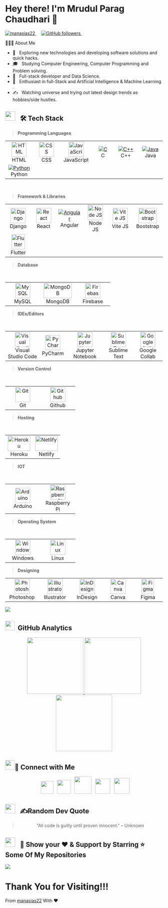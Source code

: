 

<!---
manasias22/manasias22 is a ✨ special ✨ repository because its `README.md` (this file) appears on your GitHub profile.
You can click the Preview link to take a look at your changes.
--->
# Hey there! I'm <b>Mrudul Parag Chaudhari</b> 👋 



<p align="left">
  <a href="https://github.com/manasias22/manasias22">
   <img src="https://komarev.com/ghpvc/?username=manasias22&label=Profile%20views&color=0e75b6&style=flat" alt="manasias22" /> 
 </a>  &nbsp &nbsp
  <a href="https://github.com/manasias22?tab=followers">
    <img alt="GitHub followers" src="https://img.shields.io/github/followers/manasias22?color=green&logo=github&label=Followers">
  </a> &nbsp &nbsp
  </p>


 👨🏻‍💻 About Me 
- 🤔 &nbsp; Exploring new technologies and developing software solutions and quick hacks.
- 🎓 &nbsp; Studying Computer Engineering, Computer Programming and Problem solving.
- 💼 &nbsp; Full-stack developer and Data Science.
- 🌱 &nbsp; Enthusiast in full-Stack and Artificial Intelligence & Machine Learning .
- ✍️ &nbsp; Watching universe and trying out latest design trends as hobbies/side hustles.

 


## <img src = "https://media2.giphy.com/media/QssGEmpkyEOhBCb7e1/giphy.gif?cid=ecf05e47a0n3gi1bfqntqmob8g9aid1oyj2wr3ds3mg700bl&rid=giphy.gif"  height="30px"  width = 32px> &nbsp; 🛠 Tech Stack

<p align="left">
  
>**Programming Languages**

<table>
  <tr>
     <td align="center" width="96">
      <a href="#">
        <img src="https://upload.wikimedia.org/wikipedia/commons/thumb/3/38/HTML5_Badge.svg/768px-HTML5_Badge.svg.png" width="48" height="48" alt="HTML" />
      </a>
      <br>HTML
       <td align="center" width="96">
      <a href="#">
        <img src="https://upload.wikimedia.org/wikipedia/commons/thumb/6/62/CSS3_logo.svg/768px-CSS3_logo.svg.png?20210705212817" width="48" height="48" alt="CSS" />
      </a>
      <br>CSS
   <td align="center" width="96">
      <a href="#">
        <img src="https://cdn.worldvectorlogo.com/logos/javascript-1.svg" width="48" height="48" alt="JavaScript" />
      </a>
      <br>JavaScript
    </td>
   <td align="center" width="96">
      <a href="#">
        <img src="https://upload.wikimedia.org/wikipedia/commons/thumb/1/18/C_Programming_Language.svg/570px-C_Programming_Language.svg.png?20201031132917"  alt="C" />
      </a>
      <br>C
   </td>
    <td align="center" width="96">
      <a href="#">
        <img src="https://upload.wikimedia.org/wikipedia/commons/thumb/1/18/ISO_C%2B%2B_Logo.svg/683px-ISO_C%2B%2B_Logo.svg.png"  alt="C++" />
      </a>
      <br>C++
      <td align="center" width="96">
      <a href="#">
        <img src="https://upload.wikimedia.org/wikipedia/de/thumb/e/e1/Java-Logo.svg/1200px-Java-Logo.svg.png"  alt="Java" />
      </a>
      <br>Java
   

 
  <tr>
    </td>
    <td align="center" width="96">
      <a href="#">
        <img src="https://upload.wikimedia.org/wikipedia/commons/thumb/c/c3/Python-logo-notext.svg/935px-Python-logo-notext.svg.png"  alt="Python" />
      </a>
      <br>Python
    </td>
     </tr>
    </table>
 <br>
 
> **Framework & Libraries**

<tr>
 <table>
     <td align="center"  width="96">
      <a href="#">
        <img src="https://freecomputerbooks.com/covers/Effective-Django.jpg" width="48" height="48" alt="Django" />
      </a>
      <br>Django
    </td>
         <td align="center" width="96">
      <a href="#" >
        <img src="https://cdn.cdnlogo.com/logos/r/85/react.svg" width="48" height="48" alt="React" />
      </a>
      <br>React
            </td>
          <td align="center" width="96">
      <a href="#" >
        <img src="https://upload.wikimedia.org/wikipedia/commons/thumb/c/cf/Angular_full_color_logo.svg/768px-Angular_full_color_logo.svg.png?20160527092314"  alt="Angular" />
      </a>
      <br>Angular
    </td>
     <td align="center"  width="96">
      <a href="#">
        <img src="https://cdn-icons-png.flaticon.com/512/919/919825.png" width="48" height="48" alt="Node JS" />
      </a>
      <br>Node JS
    </td>
  <td align="center"  width="96">
      <a href="#">
        <img src="https://vitejs.dev/logo-with-shadow.png" width="48" height="48" alt="Vite JS" />
      </a>
      <br>Vite JS
   <td align="center" width="96">
      <a href="#">
        <img src="https://upload.wikimedia.org/wikipedia/commons/thumb/b/b2/Bootstrap_logo.svg/2560px-Bootstrap_logo.svg.png" width="58" height="48" alt="Bootstrap" />
      </a>
      <br>Bootstrap
    </td>


  <tr>
   <td align="center"  width="96">
      <a href="#">
        <img src="https://seeklogo.com/images/F/flutter-logo-5086DD11C5-seeklogo.com.png" width="43" height="48" alt="Flutter" />
      </a>
      <br>Flutter
    </td>
       </table>
</tr>

> **Database**

<tr>
 <table>
  <br>
   <td align="center"  width="96">
      <a href="#">
        <img src="https://www.freepnglogos.com/uploads/logo-mysql-png/logo-mysql-mysql-logo-png-images-are-download-crazypng-21.png" width="48" height="48" alt="MySQL" />
      </a>
      <br>MySQL
    </td>
    <td align="center"  width="96">
      <a href="#">
        <img src="https://1000logos.net/wp-content/uploads/2020/08/MongoDB-Logo.jpg" width="90" height="48" alt="MongoDB" />
      </a>
      <br>MongoDB
     </td>
    <td align="center"  width="96">
      <a href="#">
        <img src="https://cdn.worldvectorlogo.com/logos/firebase-1.svg"  height="48"
         alt="Firebase" />
      </a>
      <br>Firebase
    </td>
     </table>
</tr>

> **IDEs/Editors**

 <tr>
 <table>
  <br>
   <td align="center">
      <a href="#">
        <img src="https://upload.wikimedia.org/wikipedia/commons/thumb/9/9a/Visual_Studio_Code_1.35_icon.svg/768px-Visual_Studio_Code_1.35_icon.svg.png" width="48" height="48" alt="Visual Studio Code" />
      </a>
      <br>Visual Studio Code
    </td>
    <td align="center">
      <a href="#">
        <img src="https://upload.wikimedia.org/wikipedia/commons/thumb/1/1d/PyCharm_Icon.svg/480px-PyCharm_Icon.svg.png" width="48" height="48" alt="PyCharm" />
      </a>
      <br>PyCharm
    </td>
   <td align="center">
      <a href="#">
        <img src="https://upload.wikimedia.org/wikipedia/commons/thumb/3/38/Jupyter_logo.svg/663px-Jupyter_logo.svg.png" width="48" height="48" alt="Jupyter Notebook " />
      </a>
      <br>Jupyter Notebook 
    </td>
   <td align="center">
      <a href="#">
        <img src="https://upload.wikimedia.org/wikipedia/en/d/d2/Sublime_Text_3_logo.png" width="48" height="48"  alt="Sublime Text" />
      </a>
      <br>Sublime Text
    </td>
     </td>
   <td align="center">
      <a href="#">
        <img src="https://upload.wikimedia.org/wikipedia/commons/thumb/d/d0/Google_Colaboratory_SVG_Logo.svg/640px-Google_Colaboratory_SVG_Logo.svg.png" width="48" height="48" alt="Google Collab" />
      </a>
      <br>Google Collab
    </td>
 </table>
</tr>

> **Version Control**

<tr>
 <table>
  <br>
   <td align="center"  width="96">
      <a href="#">
        <img src="https://upload.wikimedia.org/wikipedia/commons/thumb/3/3f/Git_icon.svg/146px-Git_icon.svg.png?20220905010122" width="48" height="48" alt="Git" />
      </a>
      <br>Git
    </td>
    <td align="center"  width="96">
      <a href="#">
        <img src="https://upload.wikimedia.org/wikipedia/commons/thumb/9/91/Octicons-mark-github.svg/768px-Octicons-mark-github.svg.png" width="48" height="48"  alt="Github" />
      </a>
      <br>Github
    </td>
     </table>
</tr>

> **Hosting**

<tr>
 <table>
  <br>
   <td align="center">
      <a href="#">
        <img src="https://upload.wikimedia.org/wikipedia/commons/thumb/e/ec/Heroku_logo.svg/640px-Heroku_logo.svg.png"   width="72" height="48" alt="Heroku" />
      </a>
      <br>Heroku
    </td>
    <td align="center">
      <a href="#">
        <img src="https://upload.wikimedia.org/wikipedia/commons/thumb/b/b8/Netlify_logo.svg/640px-Netlify_logo.svg.png" width="72"  height="48"  alt="Netlify" />
      </a>
      <br>Netlify
    </td>
     </table>
</tr>

> **IOT**
<tr>
 <table>
  <br>
   <td align="center"  width="96">
      <a href="#">
        <img src="https://upload.wikimedia.org/wikipedia/commons/thumb/7/73/Arduino_IDE_logo.svg/768px-Arduino_IDE_logo.svg.png?20230510165732" width="48" height="48" alt="Arduino" />
      </a>
      <br>Arduino
    </td>
    <td align="center"  width="96">
      <a href="#">
        <img src="https://elinux.org/images/thumb/c/cb/Raspberry_Pi_Logo.svg/712px-Raspberry_Pi_Logo.svg.png" width="48" height="48" alt="Raspberry Pi" />
      </a>
      <br>Raspberry Pi
    </td>
     </table>
</tr>

> **Operating System**
<tr>
 <table>
  <br>
   <td align="center"  width="96">
      <a href="#">
        <img src="https://upload.wikimedia.org/wikipedia/commons/thumb/5/5f/Windows_logo_-_2012.svg/2048px-Windows_logo_-_2012.svg.png" width="48" height="48" alt="Windows" />
      </a>
      <br>Windows
    </td>
    <td align="center"  width="96">
      <a href="#">
        <img src="https://upload.wikimedia.org/wikipedia/commons/thumb/3/35/Tux.svg/1200px-Tux.svg.png" width="48" height="48"  alt="Linux" />
      </a>
      <br>Linux
    </td>
     </table>
</tr>

> **Designing**


<table>
  <tr>
    <td align="center" width="96">
      <a href="#">
        <img src="https://upload.wikimedia.org/wikipedia/commons/thumb/a/af/Adobe_Photoshop_CC_icon.svg/640px-Adobe_Photoshop_CC_icon.svg.png" width="48" height="48" alt="Photoshop" />
      </a>
      <br>Photoshop
    </td>
    <td align="center" width="96">
      <a href="#">
        <img src="https://upload.wikimedia.org/wikipedia/commons/thumb/f/fb/Adobe_Illustrator_CC_icon.svg/1200px-Adobe_Illustrator_CC_icon.svg.png" width="48" height="48" alt="Illustrator" />
      </a>
      <br>Illustrator 
     </td>
     <td align="center" width="96">
      <a href="#">
        <img src="https://upload.wikimedia.org/wikipedia/commons/thumb/4/48/Adobe_InDesign_CC_icon.svg/2101px-Adobe_InDesign_CC_icon.svg.png" width="48" height="48" alt="InDesign" />
      </a>
      <br>InDesign 
     </td>
    <td align="center" width="96">
      <a href="#">
        <img src="https://freelogopng.com/images/all_img/1656733637logo-canva-png.png" width="48" height="48" alt="Canva" />
      </a>
      <br>Canva
    </td>
     </td>
    <td align="center" width="96">
      <a href="#">
        <img src="https://upload.wikimedia.org/wikipedia/commons/thumb/3/33/Figma-logo.svg/600px-Figma-logo.svg.png?20190122211436" width="40" height="48" alt="Figma" />
      </a>
      <br>Figma
    </td>
   
  </tr>
</table>

<img src="https://user-images.githubusercontent.com/73097560/115834477-dbab4500-a447-11eb-908a-139a6edaec5c.gif"></a>



## <img src="https://media.giphy.com/media/iY8CRBdQXODJSCERIr/giphy.gif" height="30px" width="30px"> &nbsp;GitHub Analytics

<p align="center">
  <a href="https://github.com/manasias22">
    <img height="180em" src="https://github-readme-stats-eight-theta.vercel.app/api?username=manasias22&show_icons=true&theme=algolia&include_all_commits=true&count_private=true"/>
    <img height="180em" src="https://github-readme-stats-eight-theta.vercel.app/api/top-langs/?username=manasias22&layout=compact&langs_count=8&theme=algolia"/>
    <img height="180em" src="https://github-readme-streak-stats.herokuapp.com/?user=manasias22&hide_border=true&include_all_commits=true"/>
  </a>
</p>

## <img src="https://media.giphy.com/media/iY8CRBdQXODJSCERIr/giphy.gif" height="30px" width="30px">🤝 Connect with Me 

<p align="center"> 
&nbsp; <a href="mailto:mrudulchaudhari2203@gmail.com" target="_blank" rel="noopener noreferrer"><img 
src="https://upload.wikimedia.org/wikipedia/commons/thumb/7/7e/Gmail_icon_%282020%29.svg/768px-Gmail_icon_%282020%29.svg.png?20221017173631" height="40" /></a>
&nbsp; <a href="https://www.linkedin.com/in/mrudulchaudhari2203" target="_blank" rel="noopener noreferrer"><img src="https://upload.wikimedia.org/wikipedia/commons/thumb/8/81/LinkedIn_icon.svg/108px-LinkedIn_icon.svg.png?20210220164014" height="44" /></a>
&nbsp; <a href="https://wa.me/9307841328" target="_blank" rel="noopener noreferrer"><img 
src="https://upload.wikimedia.org/wikipedia/commons/thumb/6/6b/WhatsApp.svg/767px-WhatsApp.svg.png" height="55" /></a>
&nbsp; <a href="https://t.me/@mrudulchaudhari" target="_blank" rel="noopener noreferrer"><img 
src="https://upload.wikimedia.org/wikipedia/commons/thumb/8/82/Telegram_logo.svg/2048px-Telegram_logo.svg.png" height="48" /></a>
&nbsp; <a href="https://github.com/manasias22" target="_blank" rel="noopener noreferrer"><img 
src="https://upload.wikimedia.org/wikipedia/commons/thumb/9/91/Octicons-mark-github.svg/900px-Octicons-mark-github.svg.png?20180806170715" width="50" /></a>  
</p>

## <img src = "https://media2.giphy.com/media/QssGEmpkyEOhBCb7e1/giphy.gif?cid=ecf05e47a0n3gi1bfqntqmob8g9aid1oyj2wr3ds3mg700bl&rid=giphy.gif"  height="30px"  width = 32px> &nbsp;   ✍️Random Dev Quote
> <p align="center" id="dev-quote">"All code is guilty until proven innocent." – Unknown</p>


## <img src = "https://media2.giphy.com/media/QssGEmpkyEOhBCb7e1/giphy.gif?cid=ecf05e47a0n3gi1bfqntqmob8g9aid1oyj2wr3ds3mg700bl&rid=giphy.gif"  height="30px"  width = 32px> &nbsp;  🤝 Show your ❤️ & Support by Starring ⭐ Some Of My Repositories</h2>
</p>

<img src="https://user-images.githubusercontent.com/73097560/115834477-dbab4500-a447-11eb-908a-139a6edaec5c.gif"></a>








  
# Thank You for Visiting!!!
From [manasias22](https://github.com/manasias22)
With ❤️
